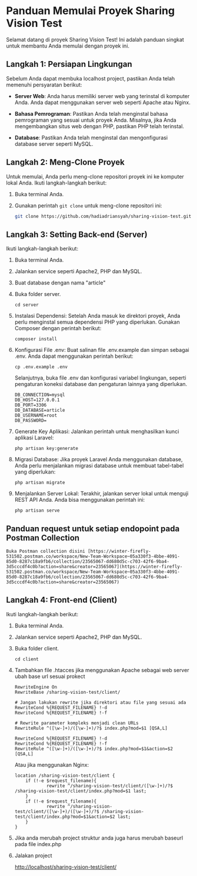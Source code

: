 # Panduan Memulai Proyek Sharing Vision Test

Selamat datang di proyek Sharing Vision Test! Ini adalah panduan singkat untuk membantu Anda memulai dengan proyek ini.

## Langkah 1: Persiapan Lingkungan

Sebelum Anda dapat membuka localhost project, pastikan Anda telah memenuhi persyaratan berikut:

- **Server Web**: Anda harus memiliki server web yang terinstal di komputer Anda. Anda dapat menggunakan server web seperti Apache atau Nginx.

- **Bahasa Pemrograman**: Pastikan Anda telah menginstal bahasa pemrograman yang sesuai untuk proyek Anda. Misalnya, jika Anda mengembangkan situs web dengan PHP, pastikan PHP telah terinstal.

- **Database**: Pastikan Anda telah menginstal dan mengonfigurasi database server seperti MySQL.

## Langkah 2: Meng-Clone Proyek

Untuk memulai, Anda perlu meng-clone repositori proyek ini ke komputer lokal Anda. Ikuti langkah-langkah berikut:

1. Buka terminal Anda.

2. Gunakan perintah `git clone` untuk meng-clone repositori ini:

   ```bash
   git clone https://github.com/hadiadriansyah/sharing-vision-test.github
   ``` 

## Langkah 3: Setting Back-end (Server)

Ikuti langkah-langkah berikut:

1. Buka terminal Anda.

2. Jalankan service seperti Apache2, PHP dan MySQL.

3. Buat database dengan nama "article"

4. Buka folder server.
    
    ```
    cd server
    ```

5. Instalasi Dependensi: Setelah Anda masuk ke direktori proyek, Anda perlu menginstal semua dependensi PHP yang diperlukan. Gunakan Composer dengan perintah berikut:
    
    ```
    composer install
    ```

6. Konfigurasi File .env: Buat salinan file .env.example dan simpan sebagai .env. Anda dapat menggunakan perintah berikut:
    
    ```
    cp .env.example .env
    ```

    Selanjutnya, buka file .env dan konfigurasi variabel lingkungan, seperti pengaturan koneksi database dan pengaturan lainnya yang diperlukan.

    ```
    DB_CONNECTION=mysql
    DB_HOST=127.0.0.1
    DB_PORT=3306
    DB_DATABASE=article
    DB_USERNAME=root
    DB_PASSWORD=
    ```

7. Generate Key Aplikasi: Jalankan perintah untuk menghasilkan kunci aplikasi Laravel:
    
    ```
    php artisan key:generate
    ```

8. Migrasi Database: Jika proyek Laravel Anda menggunakan database, Anda perlu menjalankan migrasi database untuk membuat tabel-tabel yang diperlukan:
    
    ```
    php artisan migrate
    ```

9. Menjalankan Server Lokal: Terakhir, jalankan server lokal untuk menguji REST API Anda. Anda bisa menggunakan perintah ini:
    
    ```
    php artisan serve
    ```

## Panduan request untuk setiap endopoint pada Postman Collection
    
    Buka Postman collection disini [https://winter-firefly-531502.postman.co/workspace/New-Team-Workspace~05a330f3-4bbe-4091-85d0-8287c18a9fb6/collection/23565067-dd680d5c-c703-42f6-9ba4-3d5cccdf4c0b?action=share&creator=23565067](https://winter-firefly-531502.postman.co/workspace/New-Team-Workspace~05a330f3-4bbe-4091-85d0-8287c18a9fb6/collection/23565067-dd680d5c-c703-42f6-9ba4-3d5cccdf4c0b?action=share&creator=23565067)


## Langkah 4: Front-end (Client)

Ikuti langkah-langkah berikut:

1. Buka terminal Anda.

2. Jalankan service seperti Apache2, PHP dan MySQL.

3. Buka folder client.
    
    ```
    cd client
    ```

4. Tambahkan file .htacces jika menggunakan Apache sebagai web server ubah base url sesuai prokect

    
    ```
    RewriteEngine On
    RewriteBase /sharing-vision-test/client/

    # Jangan lakukan rewrite jika direktori atau file yang sesuai ada
    RewriteCond %{REQUEST_FILENAME} !-d
    RewriteCond %{REQUEST_FILENAME} !-f

    # Rewrite parameter kompleks menjadi clean URLs
    RewriteRule ^([\w-]+)/([\w-]+)/?$ index.php?mod=$1 [QSA,L]

    RewriteCond %{REQUEST_FILENAME} !-d
    RewriteCond %{REQUEST_FILENAME} !-f
    RewriteRule ^([\w-]+)/([\w-]+)/?$ index.php?mod=$1&action=$2 [QSA,L]
    ```

    Atau jika menggunakan Nginx:
    ```
    location /sharing-vision-test/client {
        if (!-e $request_filename){
                rewrite ^/sharing-vision-test/client/([\w-]+)/?$ /sharing-vision-test/client/index.php?mod=$1 last;
        }
        if (!-e $request_filename){
                rewrite ^/sharing-vision-test/client/([\w-]+)/([\w-]+)/?$ /sharing-vision-test/client/index.php?mod=$1&action=$2 last;
        }
    }
    ```

5. Jika anda merubah project struktur anda juga harus merubah baseurl pada file index.php

6. Jalakan project

    [http://localhost/sharing-vision-test/client/](http://localhost/sharing-vision-test/client/)


